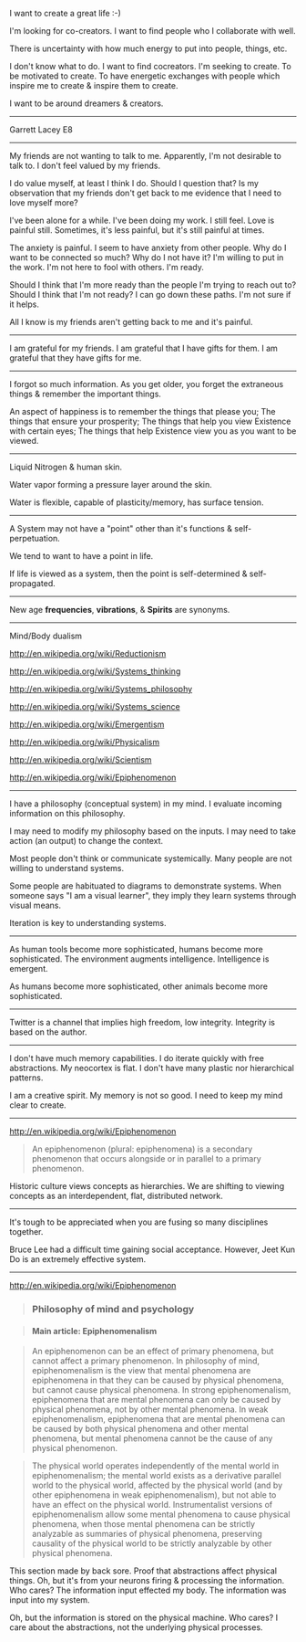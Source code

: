 I want to create a great life :-)

I'm looking for co-creators. I want to find people who I collaborate with well.

There is uncertainty with how much energy to put into people, things, etc.

I don't know what to do. I want to find cocreators. I'm seeking to create. To be motivated to create. To have energetic exchanges with people which inspire me to create & inspire them to create.

I want to be around dreamers & creators.

---

Garrett Lacey
E8

---

My friends are not wanting to talk to me. Apparently, I'm not desirable to talk to. I don't feel valued by my friends.

I do value myself, at least I think I do. Should I question that? Is my observation that my friends don't get back to me evidence that I need to love myself more?

I've been alone for a while. I've been doing my work. I still feel. Love is painful still. Sometimes, it's less painful, but it's still painful at times.

The anxiety is painful. I seem to have anxiety from other people. Why do I want to be connected so much? Why do I not have it? I'm willing to put in the work. I'm not here to fool with others. I'm ready.

Should I think that I'm more ready than the people I'm trying to reach out to? Should I think that I'm not ready? I can go down these paths. I'm not sure if it helps.

All I know is my friends aren't getting back to me and it's painful.

---

I am grateful for my friends. I am grateful that I have gifts for them. I am grateful that they have gifts for me.

---

I forgot so much information. As you get older, you forget the extraneous things & remember the important things.

An aspect of happiness is to remember the things that please you; The things that ensure your prosperity; The things that help you view Existence with certain eyes; The things that help Existence view you as you want to be viewed.

---

Liquid Nitrogen & human skin.

Water vapor forming a pressure layer around the skin.

Water is flexible, capable of plasticity/memory, has surface tension.

---

A System may not have a "point" other than it's functions & self-perpetuation.

We tend to want to have a point in life.

If life is viewed as a system, then the point is self-determined & self-propagated.

---

New age **frequencies**, **vibrations**, & **Spirits** are synonyms.

---

Mind/Body dualism

<a href="http://en.wikipedia.org/wiki/Reductionism" target="_blank">http://en.wikipedia.org/wiki/Reductionism</a>

<a href="http://en.wikipedia.org/wiki/Systems_thinking" target="_blank">http://en.wikipedia.org/wiki/Systems_thinking</a>

<a href="http://en.wikipedia.org/wiki/Systems_philosophy" target="_blank">http://en.wikipedia.org/wiki/Systems_philosophy</a>

<a href="http://en.wikipedia.org/wiki/Systems_science" target="_blank">http://en.wikipedia.org/wiki/Systems_science</a>

<a href="http://en.wikipedia.org/wiki/Emergentism" target="_blank">http://en.wikipedia.org/wiki/Emergentism</a>

<a href="http://en.wikipedia.org/wiki/Physicalism" target="_blank">http://en.wikipedia.org/wiki/Physicalism</a>

<a href="http://en.wikipedia.org/wiki/Scientism" target="_blank">http://en.wikipedia.org/wiki/Scientism</a>

<a href="http://en.wikipedia.org/wiki/Epiphenomenon" target="_blank">http://en.wikipedia.org/wiki/Epiphenomenon</a>

---

I have a philosophy (conceptual system) in my mind. I evaluate incoming information on this philosophy.

I may need to modify my philosophy based on the inputs. I may need to take action (an output) to change the context.

Most people don't think or communicate systemically. Many people are not willing to understand systems.

Some people are habituated to diagrams to demonstrate systems. When someone says "I am a visual learner", they imply they learn systems through visual means.

Iteration is key to understanding systems.

---

As human tools become more sophisticated, humans become more sophisticated. The environment augments intelligence. Intelligence is emergent.

As humans become more sophisticated, other animals become more sophisticated.

---

Twitter is a channel that implies high freedom, low integrity. Integrity is based on the author.

---

I don't have much memory capabilities. I do iterate quickly with free abstractions. My neocortex is flat. I don't have many plastic nor hierarchical patterns.

I am a creative spirit. My memory is not so good. I need to keep my mind clear to create.

---

<a href="http://en.wikipedia.org/wiki/Epiphenomenon" target="_blank">http://en.wikipedia.org/wiki/Epiphenomenon</a>

> An epiphenomenon (plural: epiphenomena) is a secondary phenomenon that occurs alongside or in parallel to a primary phenomenon.

Historic culture views concepts as hierarchies. We are shifting to viewing concepts as an interdependent, flat, distributed network.

---

It's tough to be appreciated when you are fusing so many disciplines together.

Bruce Lee had a difficult time gaining social acceptance. However, Jeet Kun Do is an extremely effective system.

---

<a href="http://en.wikipedia.org/wiki/Epiphenomenon" target="_blank">http://en.wikipedia.org/wiki/Epiphenomenon</a>

> ### Philosophy of mind and psychology

> #### Main article: Epiphenomenalism

> An epiphenomenon can be an effect of primary phenomena, but cannot affect a primary phenomenon. In philosophy of mind, epiphenomenalism is the view that mental phenomena are epiphenomena in that they can be caused by physical phenomena, but cannot cause physical phenomena. In strong epiphenomenalism, epiphenomena that are mental phenomena can only be caused by physical phenomena, not by other mental phenomena. In weak epiphenomenalism, epiphenomena that are mental phenomena can be caused by both physical phenomena and other mental phenomena, but mental phenomena cannot be the cause of any physical phenomenon.

> The physical world operates independently of the mental world in epiphenomenalism; the mental world exists as a derivative parallel world to the physical world, affected by the physical world (and by other epiphenomena in weak epiphenomenalism), but not able to have an effect on the physical world. Instrumentalist versions of epiphenomenalism allow some mental phenomena to cause physical phenomena, when those mental phenomena can be strictly analyzable as summaries of physical phenomena, preserving causality of the physical world to be strictly analyzable by other physical phenomena.

This section made by back sore. Proof that abstractions affect physical things. Oh, but it's from your neurons firing & processing the information. Who cares? The information input effected my body. The information was input into my system.

Oh, but the information is stored on the physical machine. Who cares? I care about the abstractions, not the underlying physical processes.
